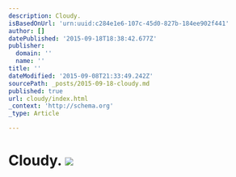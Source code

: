 ```yaml
---
description: Cloudy.
isBasedOnUrl: 'urn:uuid:c284e1e6-107c-45d0-827b-184ee902f441'
author: []
datePublished: '2015-09-18T18:38:42.677Z'
publisher:
  domain: ''
  name: ''
title: ''
dateModified: '2015-09-08T21:33:49.242Z'
sourcePath: _posts/2015-09-18-cloudy.md
published: true
url: cloudy/index.html
_context: 'http://schema.org'
_type: Article

---
```

# Cloudy. ![](https://the-grid-user-content.s3-us-west-2.amazonaws.com/3191bb7f-918c-45fb-8933-7755783ca2a5.png)